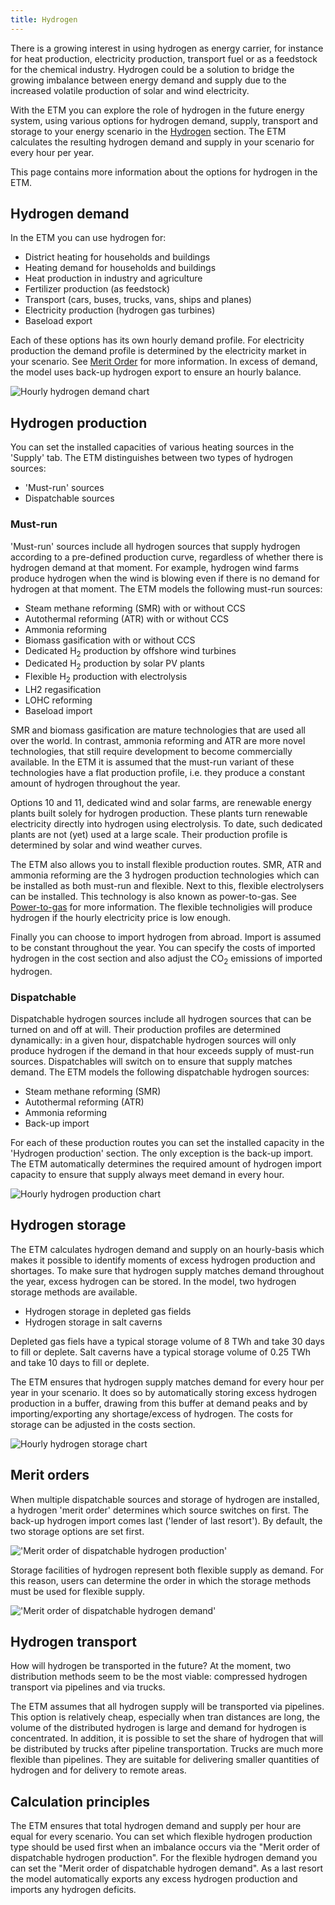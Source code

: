 ```yaml
---
title: Hydrogen
---
```


There is a growing interest in using hydrogen as energy carrier, for instance for heat production, electricity production, transport fuel or as a feedstock for the chemical industry. Hydrogen could be a solution to bridge the growing imbalance between energy demand and supply due to the increased volatile production of solar and wind electricity. 

With the ETM you can explore the role of hydrogen in the future energy system, using various options for hydrogen demand, supply, transport and storage to your energy scenario in the [Hydrogen](https://pro.energytransitionmodel.com/scenario/supply/hydrogen/hydrogen-production) section. The ETM calculates the resulting hydrogen demand and supply in your scenario for every hour per year.

This page contains more information about the options for hydrogen in the ETM. 

## Hydrogen demand

In the ETM you can use hydrogen for:

* District heating for households and buildings
* Heating demand for households and buildings
* Heat production in industry and agriculture
* Fertilizer production (as feedstock)
* Transport (cars, buses, trucks, vans, ships and planes)
* Electricity production (hydrogen gas turbines)
* Baseload export

Each of these options has its own hourly demand profile. For electricity production the demand profile is determined by the electricity market in your scenario. See [Merit Order](merit-order.md) for more information. In excess of demand, the model uses back-up hydrogen export to ensure an hourly balance.

![Hourly hydrogen demand chart](/img/docs/20240314_hydrogen_demand.png)

## Hydrogen production

You can set the installed capacities of various heating sources in the 'Supply' tab. The ETM distinguishes between two types of hydrogen sources:

* 'Must-run' sources
* Dispatchable sources


### Must-run

'Must-run' sources include all hydrogen sources that supply hydrogen according to a pre-defined production curve, regardless of whether there is hydrogen demand at that moment. For example, hydrogen wind farms produce hydrogen when the wind is blowing even if there is no demand for hydrogen at that moment. The ETM models the following must-run sources:

* Steam methane reforming (SMR) with or without CCS
* Autothermal reforming (ATR) with or without CCS
* Ammonia reforming
* Biomass gasification with or without CCS
* Dedicated H<sub>2</sub> production by offshore wind turbines
* Dedicated H<sub>2</sub> production by solar PV plants
* Flexible H<sub>2</sub> production with electrolysis
* LH2 regasification
* LOHC reforming
* Baseload import

SMR and biomass gasification are mature technologies that are used all over the world. In contrast, ammonia reforming and ATR are more novel technologies, that still require development to become commercially available. In the ETM it is assumed that the must-run variant of these technologies have a flat production profile, i.e. they produce a constant amount of hydrogen throughout the year.

Options 10 and 11, dedicated wind and solar farms, are renewable energy plants built solely for hydrogen production. These plants turn renewable electricity directly into hydrogen using electrolysis. To date, such dedicated plants are not (yet) used at a large scale. Their production profile is determined by solar and wind weather curves.

The ETM also allows you to install flexible production routes. SMR, ATR and ammonia reforming are the 3 hydrogen production technologies which can be installed as both must-run and flexible. Next to this, flexible electrolysers can be installed. This technology is also known as power-to-gas. See [Power-to-gas](electricity-conversion#power-to-gas) for more information. The flexible technoligies will produce hydrogen if the hourly electricity price is low enough. 

Finally you can choose to import hydrogen from abroad. Import is assumed to be constant throughout the year. You can specify the costs of imported hydrogen in the cost section and also adjust the CO<sub>2</sub> emissions of imported hydrogen. 

### Dispatchable
Dispatchable hydrogen sources include all hydrogen sources that can be turned on and off at will. Their production profiles are determined dynamically: in a given hour, dispatchable hydrogen sources will only produce hydrogen if the demand in that hour exceeds supply of must-run sources. Dispatchables will switch on to ensure that supply matches demand. The ETM models the following dispatchable hydrogen sources:

* Steam methane reforming (SMR)
* Autothermal reforming (ATR) 
* Ammonia reforming 
* Back-up import

For each of these production routes you can set the installed capacity in the 'Hydrogen production' section. The only exception is the back-up import. The ETM automatically determines the required amount of hydrogen import capacity to ensure that supply always meet demand in every hour.

![Hourly hydrogen production chart](/img/docs/20240314_hydrogen_production.png)


## Hydrogen storage

The ETM calculates hydrogen demand and supply on an hourly-basis which makes it possible to identify moments of excess hydrogen production and shortages. To make sure that hydrogen supply matches demand throughout the year, excess hydrogen can be stored.
In the model, two hydrogen storage methods are available. 

* Hydrogen storage in depleted gas fields
* Hydrogen storage in salt caverns

Depleted gas fiels have a typical storage volume of 8 TWh and take 30 days to fill or deplete. Salt caverns have a typical storage volume of 0.25 TWh and take 10 days to fill or deplete. 

The ETM ensures that hydrogen supply matches demand for every hour per year in your scenario. It does so by automatically storing excess hydrogen production in a buffer, drawing from this buffer at demand peaks and by importing/exporting any shortage/excess of hydrogen. The costs for storage can be adjusted in the costs section.

![Hourly hydrogen storage chart](/img/docs/20240314_hydrogen_storage.png)

## Merit orders 

When multiple dispatchable sources and storage of hydrogen are installed, a hydrogen 'merit order' determines which source switches on first. The back-up hydrogen import comes last ('lender of last resort'). By default, the two storage options are set first. 

!['Merit order of dispatchable hydrogen production'](/img/docs/20240314_hydrogen_merit_order_production.png)

Storage facilities of hydrogen represent both flexible supply as demand. For this reason, users can determine the order in which the storage methods must be used for flexible supply.

!['Merit order of dispatchable hydrogen demand'](/img/docs/20240314_hydrogen_merit_order_demand.png)

## Hydrogen transport

How will hydrogen be transported in the future? At the moment, two distribution methods seem to be the most viable: compressed hydrogen transport via pipelines and via trucks.

The ETM assumes that all hydrogen supply will be transported via pipelines. This option is relatively cheap, especially when tran distances are long, the volume of the distributed hydrogen is large and demand for hydrogen is concentrated. In addition, it is possible to set the share of hydrogen that will be distributed by trucks after pipeline transportation. Trucks are much more flexible than pipelines. They are suitable for delivering smaller quantities of hydrogen and for delivery to remote areas.

## Calculation principles

The ETM ensures that total hydrogen demand and supply per hour are equal for every scenario. You can set which flexible hydrogen production type should be used first when an imbalance occurs via the "Merit order of dispatchable hydrogen production". For the flexible hydrogen demand you can set the "Merit order of dispatchable hydrogen demand". As a last resort the model automatically exports any excess hydrogen production and imports any hydrogen deficits.
